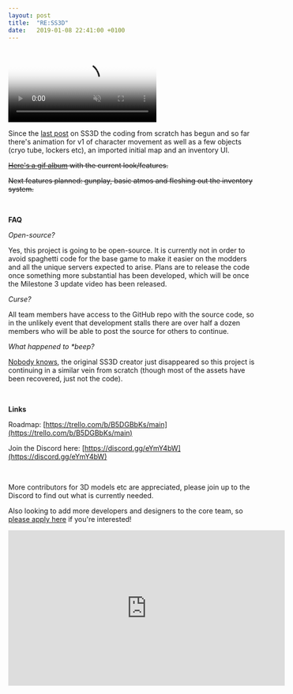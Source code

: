```yaml
---
layout: post
title:  "RE:SS3D"
date:   2019-01-08 22:41:00 +0100
---
```


<video autoplay="autoplay" muted controls loop="loop" poster="{{ site.url }}{{ site.baseurl }}/media/2019-01-08-RE-SS3D/teaser-animation.png">
  <source src="{{ site.url }}{{ site.baseurl }}/media/2019-01-08-RE-SS3D/teaser-animation.webm" type="video/mp4">
  <source src="{{ site.url }}{{ site.baseurl }}/media/2019-01-08-RE-SS3D/teaser-animation.webm" type="video/webm">
</video>

Since the [last post](https://www.reddit.com/r/SS13/comments/9iggy5/i_have_acquired_almost_98_of_the_ss3d_assets_and/) on SS3D the coding from scratch has begun and so far there's animation for v1 of character movement as well as a few objects (cryo tube, lockers etc), an imported initial map and an inventory UI.

~~[Here's a gif album](https://imgur.com/a/XWKZI0G) with the current look/features.~~

~~Next features planned: gunplay, basic atmos and fleshing out the inventory system.~~

&#x200B;

**FAQ**

*Open-source?*

Yes, this project is going to be open-source. It is currently not in order to avoid spaghetti code for the base game to make it easier on the modders and all the unique servers expected to arise. Plans are to release the code once something more substantial has been developed, which will be once the Milestone 3 update video has been released.

*Curse?*

All team members have access to the GitHub repo with the source code, so in the unlikely event that development stalls there are over half a dozen members who will be able to post the source for others to continue. 

*What happened to \*beep?*

[Nobody knows](https://www.reddit.com/r/SS13/comments/97qtbs/ss3d_is_dead/), the original SS3D creator just disappeared so this project is continuing in a similar vein from scratch (though most of the assets have been recovered, just not the code).

&#x200B;

**Links**

Roadmap: [https://trello.com/b/B5DGBbKs/main](https://trello.com/b/B5DGBbKs/main)

Join the Discord here: [https://discord.gg/eYmY4bW](https://discord.gg/eYmY4bW)

&#x200B;

More contributors for 3D models etc are appreciated, please join up to the Discord to find out what is currently needed.

Also looking to add more developers and designers to the core team, so [please apply here](https://goo.gl/forms/DBaqHkIHk3z40KBE3) if you're interested!

<div class="youtubeEmbed">
  <iframe width="560" height="315" src="https://www.youtube-nocookie.com/embed/YKVmXn-Gv0M" frameborder="0" allow="accelerometer; autoplay; encrypted-media; gyroscope; picture-in-picture" allowfullscreen></iframe>
</div>